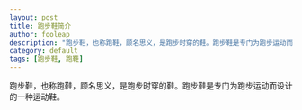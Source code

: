 ```yaml
---
layout: post
title: 跑步鞋简介
author: fooleap
description: "跑步鞋，也称跑鞋，顾名思义，是跑步时穿的鞋。跑步鞋是专门为跑步运动而设计的一种运动鞋。"
category: default
tags: [跑步鞋, 跑鞋]
---
```


跑步鞋，也称跑鞋，顾名思义，是跑步时穿的鞋。跑步鞋是专门为跑步运动而设计的一种运动鞋。
